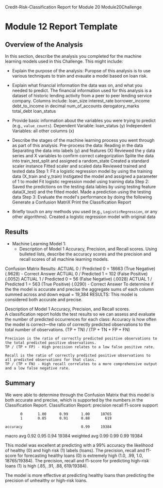 Credit-Risk-Classification Report for Module 20
Module20Challenge
# Module 12 Report Template

## Overview of the Analysis

In this section, describe the analysis you completed for the machine learning models used in this Challenge. This might include:

* Explain the purpose of the analysis:
    Puropse of this analysis is to use various techniques to train and evauate a model based on loan risk.
    
* Explain what financial information the data was on, and what you needed to predict.
    The financial information used for this analysis is a dataset of historic lending activity from a peer to peer lending service company.
    Columns include:
    loan_size
    interest_rate
    borrower_income
    debt_to_income in decimal
    num_of_accounts
    derogatory_marks
    total_debt
    loan_status
      
* Provide basic information about the variables you were trying to predict (e.g., `value_counts`).
    Dependent Variable: loan_status (y)
    Independent Variables: all other columns (x)

* Describe the stages of the machine learning process you went through as part of this analysis.
    Pre-process the data:
        Reading in the data
        Separating the data into labels (y) and features (X)
        Reviewed the y data series and X variables to confirm correct categorization
        Splite the data into train_test_split and assigned a random_state
        Created a standard scaler instance
        Fitted scaler and scaled data
        Reviewed trained and tested data
    Step 1: Fit a logistic regression model by using the training data (X_train and y_train)
            Instigated the model and assigned a parameter of 1 to model
            Fit logistic regression model using training data
    Step 2: Saved the predictions on the testing data lables by using testing feature data(X_test) and the fitted model.
            Made a prediction using the testing data
    Step 3: Evaluate the model's performance by doing the following
            Generate a Confusion MatriX
            Print the Classification Report
    
  
* Briefly touch on any methods you used (e.g., `LogisticRegression`, or any other algorithms).
    Created a logistic regression model with original data

## Results

 * Machine Learning Model 1:
    * Description of Model 1 Accuracy, Precision, and Recall scores.
    Using bulleted lists, describe the accuracy scores and the precision and recall scores of all machine learning models.

Confusion Matrix Results:
   ACTUAL 0 / Predicted 0 = 18663 (True Negative)(.9628) - Correct Answer
   ACTUAL 0 / Predicted 1 = 102 (False Positive)(.0052)
   ACTUAL 1 / Predicted 0 = 56 (False Negative) (.0028)
   ACTUAL 1 / Predicted 1 = 563 (True Positive) (.0290) - Correct Answer
To determine if the the model is accurate and precise the aggregate sums of each column summed across and down equal = 19,384
RESULTS: This model is considered both accurate and precise.   
 
Description of Model 1 Accuracy, Precision, and Recall scores.  
A classification report holds the test results so we can assess and evaluate the number of predicted occurrences for each class:
    Accuracy is how often the model is correct—the ratio of correctly predicted observations to the total number of observations.
    (TP + TN) / (TP + TN + FP + FN)
    
    Precision is the ratio of correctly predicted positive observations to the total predicted positive observations.
    TP / (TP + FP) - High precision relates to a low false positive rate.

    Recall is the ratio of correctly predicted positive observations to all predicted observations for that class. 
    TP / (TP + FN) - High recall correlates to a more comprehensive output and a low false negative rate.


## Summary

We were able to determine through the Confusion Matrix that this model is both accurate and precise, which is supported by the numbers in the Classification Report.
Classification Report:
              precision    recall  f1-score   support

           0       1.00      0.99      1.00     18765
           1       0.85      0.91      0.88       619

    accuracy                           0.99     19384
   macro avg       0.92      0.95      0.94     19384
weighted avg       0.99      0.99      0.99     19384


This model was excellent at predicting with a 99% accuracy the likelihood of healthy (0) and high risk (1) labels (loans).
The precision, recall and f1-score for forecasting healthy loans (0) is extremely high (1.0, .99, 1.0, 18765/19384).
The precision, recall and f1-score for predicting high-risk loans (1) is high (.85, .91, .88, 619/19384).

The model is more effective at predicting healthy loans than predicting the precision of unhealthy or high-risk loans.
